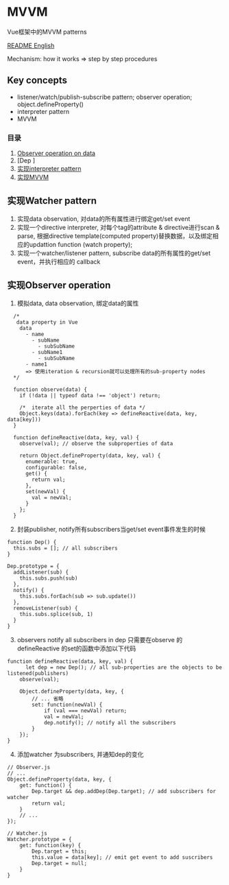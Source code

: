 # MVVM
Vue框架中的MVVM patterns

[README English](https://github.com/21hook/MVVM/blob/master/README.md)

Mechanism: how it works => step by step procedures

## Key concepts
- listener/watch/publish-subscribe pattern; observer operation; object.defineProperty()
- interpreter pattern
- MVVM

### 目录
1. [Observer operation on data]()
2. [Dep ]
2. [实现interpreter pattern]()
3. [实现MVVM]()

## 实现Watcher pattern
1. 实现data observation, 对data的所有属性进行绑定get/set event
2. 实现一个directive interpreter, 对每个tag的attribute & directive进行scan & parse,
根据directive template(computed property)替换数据，以及绑定相应的updattion function
(watch property);
3. 实现一个watcher/listener pattern, subscribe data的所有属性的get/set event，并执行相应的
callback


## 实现Observer operation

1. 模拟data, data observation, 绑定data的属性

```
  /*
   data property in Vue
    data
      - name
        - subName
          - subSubName
        - subName1
          - subSubName 
      - name1
      => 使用iteration & recursion就可以处理所有的sub-property nodes
  */
  
  function observe(data) {
    if (!data || typeof data !== 'object') return;
    
    /*  iterate all the perperties of data */
    Object.keys(data).forEach(key => defineReactive(data, key, data[key]))
  }
  
  function defineReactive(data, key, val) {
    observe(val); // observe the subproperties of data
    
    return Object.defineProperty(data, key, val) {
      enumerable: true,
      configurable: false,
      get() {
        return val;
      },
      set(newVal) {
        val = newVal;
      }
    };
  }
```

2. 封装publisher, notify所有subscribers当get/set event事件发生的时候

```
function Dep() {
  this.subs = []; // all subscribers
}

Dep.prototype = {
  addListener(sub) {
    this.subs.push(sub)
  },
  notify() {
    this.subs.forEach(sub => sub.update())
  },
  removeListener(sub) {
    this.subs.splice(sub, 1) 
  }
}
```

3. observers notify all subscribers in dep
只需要在observe 的defineReactive 的set的函数中添加以下代码
```
function defineReactive(data, key, val) {
	  let dep = new Dep(); // all sub-properties are the objects to be listened(publishers)
    observe(val);

    Object.defineProperty(data, key, {
        // ... 省略
        set: function(newVal) {
        	if (val === newVal) return;
            val = newVal;
            dep.notify(); // notify all the subscribers
        }
    });
}

```

4. 添加watcher 为subscribers, 并通知dep的变化

```
// Observer.js
// ...
Object.defineProperty(data, key, {
	get: function() {
		Dep.target && dep.addDep(Dep.target); // add subscribers for watcher
		return val;
	}
    // ...
});

// Watcher.js
Watcher.prototype = {
	get: function(key) {
		Dep.target = this;
		this.value = data[key];	// emit get event to add suscribers
		Dep.target = null;
	}
}

```


